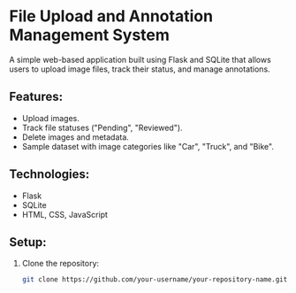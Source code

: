# File Upload and Annotation Management System

A simple web-based application built using Flask and SQLite that allows users to upload image files, track their status, and manage annotations.

## Features:
- Upload images.
- Track file statuses ("Pending", "Reviewed").
- Delete images and metadata.
- Sample dataset with image categories like "Car", "Truck", and "Bike".

## Technologies:
- Flask
- SQLite
- HTML, CSS, JavaScript

## Setup:
1. Clone the repository:
   ```bash
   git clone https://github.com/your-username/your-repository-name.git
